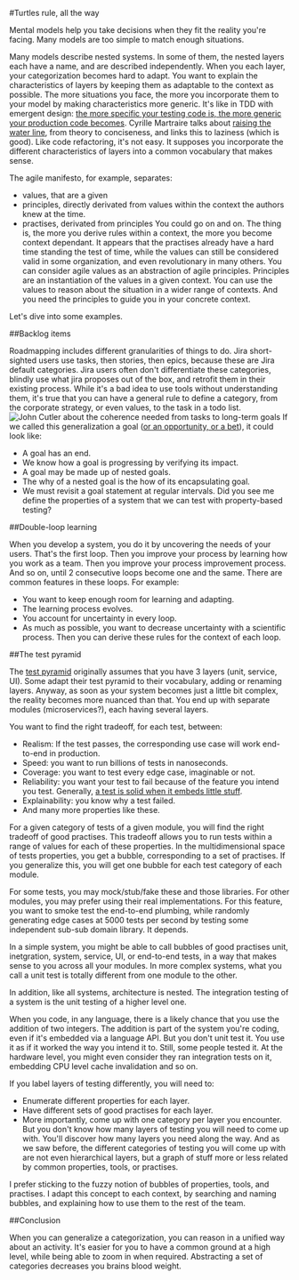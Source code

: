 #Turtles rule, all the way

Mental models help you take decisions when they fit the reality you're facing.
Many models are too simple to match enough situations.

Many models describe nested systems.
In some of them, the nested layers each have a name, and are described independently.
When you each layer, your categorization becomes hard to adapt.
You want to explain the characteristics of layers by keeping them as adaptable to the context as possible.
The more situations you face, the more you incorporate them to your model by making characteristics more generic.
It's like in TDD with emergent design: [the more specific your testing code is, the more generic your production code becomes](https://sites.google.com/site/unclebobconsultingllc/home/articles/as-the-tests-get-more-specific-the-code-gets-more-generic).
Cyrille Martraire talks about [raising the water line](https://youtu.be/svh_NxbOJV8), from theory to conciseness, and links this to laziness (which is good).
Like code refactoring, it's not easy.
It supposes you incorporate the different characteristics of layers into a common vocabulary that makes sense.

The agile manifesto, for example, separates:
- values, that are a given
- principles, directly derivated from values within the context the authors knew at the time.
- practises, derivated from principles
You could go on and on. The thing is, the more you derive rules within a context, the more you become context dependant.
It appears that the practises already have a hard time standing the test of time, while the values can still be considered valid in some organization, and even revolutionary in many others.
You can consider agile values as an abstraction of agile principles. Principles are an instantiation of the values in a given context. You can use the values to reason about the situation in a wider range of contexts. And you need the principles to guide you in your concrete context.

Let's dive into some examples.

##Backlog items

Roadmapping includes different granularities of things to do.
Jira short-sighted users use tasks, then stories, then epics, because these are Jira default categories.
Jira users often don't differentiate these categories, blindly use what jira proposes out of the box, and retrofit them in their existing process.
While it's a bad idea to use tools without understanding them, it's true that you can have a general rule to define a category, from the corporate strategy, or even values, to the task in a todo list.
![John Cutler about the coherence needed from tasks to long-term goals](https://twitter.com/johncutlefish/status/1158817067056812033/photo/1)
If we called this generalization a goal ([or an opportunity, or a bet](https://www.infoq.com/presentations/bets-boards-missions-agile/)), it could look like:
- A goal has an end.
- We know how a goal is progressing by verifying its impact.
- A goal may be made up of nested goals.
- The why of a nested goal is the how of its encapsulating goal.
- We must revisit a goal statement at regular intervals.
Did you see me define the properties of a system that we can test with property-based testing?

##Double-loop learning

When you develop a system, you do it by uncovering the needs of your users. That's the first loop.
Then you improve your process by learning how you work as a team.
Then you improve your process improvement process.
And so on, until 2 consecutive loops become one and the same.
There are common features in these loops. For example:
- You want to keep enough room for learning and adapting.
- The learning process evolves.
- You account for uncertainty in every loop.
- As much as possible, you want to decrease uncertainty with a scientific process.
Then you can derive these rules for the context of each loop.

##The test pyramid

The [test pyramid](https://www.mountaingoatsoftware.com/blog/the-forgotten-layer-of-the-test-automation-pyramid) originally assumes that you have 3 layers (unit, service, UI).
Some adapt their test pyramid to their vocabulary, adding or renaming layers.
Anyway, as soon as your system becomes just a little bit complex, the reality becomes more nuanced than that.
You end up with separate modules (microservices?), each having several layers.

You want to find the right tradeoff, for each test, between:
- Realism: If the test passes, the corresponding use case will work end-to-end in production.
- Speed: you want to run billions of tests in nanoseconds.
- Coverage: you want to test every edge case, imaginable or not.
- Reliability: you want your test to fail because of the feature you intend you test. Generally, [a test is solid when it embeds little stuff](https://testing.googleblog.com/2017/04/where-do-our-flaky-tests-come-from.html).
- Explainability: you know why a test failed.
- And many more properties like these.

For a given category of tests of a given module, you will find the right tradeoff of good practises.
This tradeoff allows you to run tests within a range of values for each of these properties.
In the multidimensional space of tests properties, you get a bubble, corresponding to a set of practises.
If you generalize this, you will get one bubble for each test category of each module.

For some tests, you may mock/stub/fake these and those libraries. For other modules, you may prefer using their real implementations.
For this feature, you want to smoke test the end-to-end plumbing, while randomly generating edge cases at 5000 tests per second by testing some independent sub-sub domain library.
It depends.

In a simple system, you might be able to call bubbles of good practises unit, inetgration, system, service, UI, or end-to-end tests, in a way that makes sense to you across all your modules.
In more complex systems, what you call a unit test is totally different from one module to the other.

In addition, like all systems, architecture is nested.
The integration testing of a system is the unit testing of a higher level one.

When you code, in any language, there is a likely chance that you use the addition of two integers.
The addition is part of the system you're coding, even if it's embedded via a language API.
But you don't unit test it. You use it as if it worked the way you intend it to.
Still, some people tested it.
At the hardware level, you might even consider they ran integration tests on it, embedding CPU level cache invalidation and so on.

If you label layers of testing differently, you will need to:
- Enumerate different properties for each layer.
- Have different sets of good practises for each layer.
- More importantly, come up with one category per layer you encounter.
But you don't know how many layers of testing you will need to come up with.
You'll discover how many layers you need along the way.
And as we saw before, the different categories of testing you will come up with are not even hierarchical layers, but a graph of stuff more or less related by common properties, tools, or practises.

I prefer sticking to the fuzzy notion of bubbles of properties, tools, and practises.
I adapt this concept to each context, by searching and naming bubbles, and explaining how to use them to the rest of the team.

##Conclusion

When you can generalize a categorization, you can reason in a unified way about an activity.
It's easier for you to have a common ground at a high level, while being able to zoom in when required.
Abstracting a set of categories decreases you brains blood weight.
